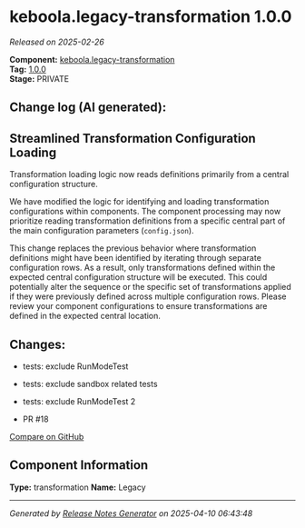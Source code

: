 #  keboola.legacy-transformation 1.0.0

_Released on 2025-02-26_

**Component:** [keboola.legacy-transformation](https://github.com/keboola/legacy-transformation-component)  
**Tag:** [1.0.0](https://github.com/keboola/legacy-transformation-component/releases/tag/1.0.0)  
**Stage:** PRIVATE


## Change log (AI generated):
## Streamlined Transformation Configuration Loading
Transformation loading logic now reads definitions primarily from a central configuration structure.

We have modified the logic for identifying and loading transformation configurations within components. The component processing may now prioritize reading transformation definitions from a specific central part of the main configuration parameters (`config.json`).

This change replaces the previous behavior where transformation definitions might have been identified by iterating through separate configuration rows. As a result, only transformations defined within the expected central configuration structure will be executed. This could potentially alter the sequence or the specific set of transformations applied if they were previously defined across multiple configuration rows. Please review your component configurations to ensure transformations are defined in the expected central location.



## Changes:



- tests: exclude RunModeTest 




- tests: exclude sandbox related tests 




- tests: exclude RunModeTest 2 




- PR #18 



[Compare on GitHub](https://github.com/keboola/legacy-transformation-component/compare/ojtest.1...1.0.0)



## Component Information
**Type:** transformation
**Name:** Legacy




---
_Generated by [Release Notes Generator](https://github.com/keboola/release-notes-generator)
on 2025-04-10 06:43:48_